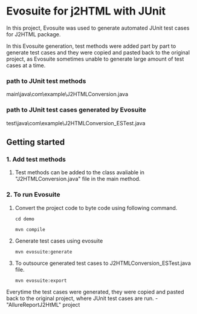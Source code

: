 # Evosuite for j2HTML with JUnit

In this project, Evosuite was used to generate automated JUnit test cases for J2HTML package.

In this Evosuite generation, test methods were added part by part to generate test cases and they were copied and pasted back to the original project, as Evosuite sometimes unable to generate
large amount of test cases at a time.

### path to JUnit test methods
main\java\com\example\J2HTMLConversion.java

### path to JUnit test cases generated by Evosuite
test\java\com\example\J2HTMLConversion_ESTest.java


## Getting started
### 1. Add test methods

1. Test methods can be added to the class avaliable in "J2HTMLConversion.java" file in the main method.

### 2. To run Evosuite

1. Convert the project code to byte code using following command.

    ```
    cd demo

    mvn compile
    ```

2. Generate test cases using evosuite

    ```
    mvn evosuite:generate
    ```

3. To outsource generated test cases to J2HTMLConversion_ESTest.java file.

    ```
    mvn evosuite:export
    ```

Everytime the test cases were generated, they were copied and pasted back to the original project, where JUnit test cases are run. - "AllureReportJ2HtML" project

